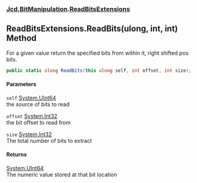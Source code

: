 ### [Jcd.BitManipulation](Jcd_BitManipulation.md 'Jcd.BitManipulation').[ReadBitsExtensions](Jcd_BitManipulation_ReadBitsExtensions.md 'Jcd.BitManipulation.ReadBitsExtensions')
## ReadBitsExtensions.ReadBits(ulong, int, int) Method
For a given value return the specified bits from within it, right shifted pos bits.  
```csharp
public static ulong ReadBits(this ulong self, int offset, int size);
```
#### Parameters
<a name='Jcd_BitManipulation_ReadBitsExtensions_ReadBits(ulong_int_int)_self'></a>
`self` [System.UInt64](https://docs.microsoft.com/en-us/dotnet/api/System.UInt64 'System.UInt64')  
the source of bits to read
  
<a name='Jcd_BitManipulation_ReadBitsExtensions_ReadBits(ulong_int_int)_offset'></a>
`offset` [System.Int32](https://docs.microsoft.com/en-us/dotnet/api/System.Int32 'System.Int32')  
the bit offset to read from
  
<a name='Jcd_BitManipulation_ReadBitsExtensions_ReadBits(ulong_int_int)_size'></a>
`size` [System.Int32](https://docs.microsoft.com/en-us/dotnet/api/System.Int32 'System.Int32')  
The total number of bits to extract
  
#### Returns
[System.UInt64](https://docs.microsoft.com/en-us/dotnet/api/System.UInt64 'System.UInt64')  
The numeric value stored at that bit location
